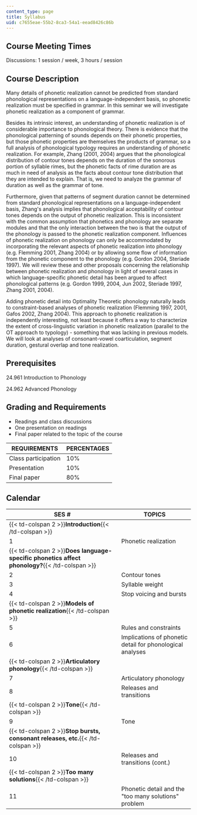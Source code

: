 ```yaml
---
content_type: page
title: Syllabus
uid: c7655eae-55b2-8ca3-54a1-eead8426c86b
---
```


Course Meeting Times
--------------------

Discussions: 1 session / week, 3 hours / session

Course Description
------------------

Many details of phonetic realization cannot be predicted from standard phonological representations on a language-independent basis, so phonetic realization must be specified in grammar. In this seminar we will investigate phonetic realization as a component of grammar.

Besides its intrinsic interest, an understanding of phonetic realization is of considerable importance to phonological theory. There is evidence that the phonological patterning of sounds depends on their phonetic properties, but those phonetic properties are themselves the products of grammar, so a full analysis of phonological typology requires an understanding of phonetic realization. For example, Zhang (2001, 2004) argues that the phonological distribution of contour tones depends on the duration of the sonorous portion of syllable rimes, but the phonetic facts of rime duration are as much in need of analysis as the facts about contour tone distribution that they are intended to explain. That is, we need to analyze the grammar of duration as well as the grammar of tone.

Furthermore, given that patterns of segment duration cannot be determined from standard phonological representations on a language-independent basis, Zhang's analysis implies that phonological acceptability of contour tones depends on the output of phonetic realization. This is inconsistent with the common assumption that phonetics and phonology are separate modules and that the only interaction between the two is that the output of the phonology is passed to the phonetic realization component. Influences of phonetic realization on phonology can only be accommodated by incorporating the relevant aspects of phonetic realization into phonology (e.g. Flemming 2001, Zhang 2004) or by allowing some flow of information from the phonetic component to the phonology (e.g. Gordon 2004, Steriade 1997). We will review these and other proposals concerning the relationship between phonetic realization and phonology in light of several cases in which language-specific phonetic detail has been argued to affect phonological patterns (e.g. Gordon 1999, 2004, Jun 2002, Steriade 1997, Zhang 2001, 2004).

Adding phonetic detail into Optimality Theoretic phonology naturally leads to constraint-based analyses of phonetic realization (Flemming 1997, 2001, Gafos 2002, Zhang 2004). This approach to phonetic realization is independently interesting, not least because it offers a way to characterize the extent of cross-linguistic variation in phonetic realization (parallel to the OT approach to typology) - something that was lacking in previous models. We will look at analyses of consonant-vowel coarticulation, segment duration, gestural overlap and tone realization.

Prerequisites
-------------

24.961 Introduction to Phonology

24.962 Advanced Phonology

Grading and Requirements
------------------------

*   Readings and class discussions
*   One presentation on readings
*   Final paper related to the topic of the course

| REQUIREMENTS | PERCENTAGES |
| --- | --- |
| Class participation | 10% |
| Presentation | 10% |
| Final paper | 80% 

Calendar
--------

| SES # | TOPICS |
| --- | --- |
| {{< td-colspan 2 >}}**Introduction**{{< /td-colspan >}} ||
| 1 | Phonetic realization |
| {{< td-colspan 2 >}}**Does language-specific phonetics affect phonology?**{{< /td-colspan >}} ||
| 2 | Contour tones |
| 3 | Syllable weight |
| 4 | Stop voicing and bursts |
| {{< td-colspan 2 >}}**Models of phonetic realization**{{< /td-colspan >}} ||
| 5 | Rules and constraints |
| 6 | Implications of phonetic detail for phonological analyses |
| {{< td-colspan 2 >}}**Articulatory phonology**{{< /td-colspan >}} ||
| 7 | Articulatory phonology |
| 8 | Releases and transitions |
| {{< td-colspan 2 >}}**Tone**{{< /td-colspan >}} ||
| 9 | Tone |
| {{< td-colspan 2 >}}**Stop bursts, consonant releases, etc.**{{< /td-colspan >}} ||
| 10 | Releases and transitions (cont.) |
| {{< td-colspan 2 >}}**Too many solutions**{{< /td-colspan >}} ||
| 11 | Phonetic detail and the "too many solutions" problem